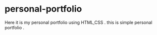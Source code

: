 # personal-portfolio
Here it is my personal portfolio using HTML,CSS  . this is simple personal portfolio .
